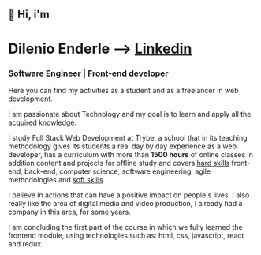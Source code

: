 ## 👋 Hi, i'm
# Dilenio Enderle --> [Linkedin](https://linkedin.com/in/dilenio)
### Software Engineer | Front-end developer

Here you can find my activities as a student and as a freelancer in web development.

I am passionate about Technology and my goal is to learn and apply all the acquired knowledge.

I study Full Stack Web Development at Trybe, a school that in its teaching methodology gives its students a real day by day experience as a web developer, has a curriculum with more than **1500 hours** of online classes in addition content and projects for offline study and covers [hard skills](https://betrybe.com) front-end, back-end, computer science, software engineering, agile methodologies and [soft skills](https://betrybe.com).

I believe in actions that can have a positive impact on people's lives.
I also really like the area of digital media and video production, I already had a company in this area, for some years.

I am concluding the first part of the course in which we fully learned the frontend module, using technologies such as: html, css, javascript, react and redux.
